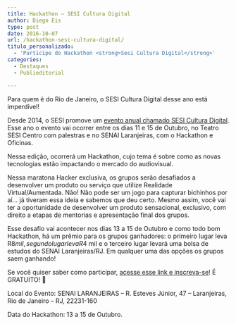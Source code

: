 ```yaml
---
title: Hackathon – SESI Cultura Digital
author: Diego Eis
type: post
date: 2016-10-07
url: /hackathon-sesi-cultura-digital/
titulo_personalizado:
  - 'Participe do Hackathon <strong>Sesi Cultura Digital</strong>'
categories:
  - Destaques
  - Publieditorial

---
```

Para quem é do Rio de Janeiro, o SESI Cultura Digital desse ano está imperdível!

Desde 2014, o SESI promove um [evento anual chamado SESI Cultura Digital][1]. Esse ano o evento vai ocorrer entre os dias 11 e 15 de Outubro, no Teatro SESI Centro com palestras e no SENAI Laranjeiras, com o Hackathon e Oficinas.

Nessa edição, ocorrerá um Hackathon, cujo tema é sobre como as novas tecnologias estão impactando o mercado do audiovisual.

Nessa maratona Hacker exclusiva, os grupos serão desafiados a desenvolver um produto ou serviço que utilize Realidade Virtual/Aumentada. Não! Não pode ser um jogo para capturar bichinhos por aí&#8230; já tiveram essa ideia e sabemos que deu certo. Mesmo assim, você vai ter a oportunidade de desenvolver um produto sensacional, exclusivo, com direito a etapas de mentorias e apresentação final dos grupos.

Esse desafio vai acontecer nos dias 13 a 15 de Outubro e como todo bom Hackathon, há um prêmio para os grupos ganhadores: o primeiro lugar leva R$8 mil, segundo lugar leva R$4 mil e o terceiro lugar levará uma bolsa de estudos do SENAI Laranjeiras/RJ. Em qualquer uma das opções os grupos saem ganhando!

Se você quiser saber como participar, [acesse esse link e inscreva-se][1]! É GRATUITO! 🙂

Local do Evento: SENAI LARANJEIRAS &#8211; R. Esteves Júnior, 47 &#8211; Laranjeiras, Rio de Janeiro &#8211; RJ, 22231-160
  
Data do Hackathon: 13 a 15 de Outubro.

 [1]: http://bit.ly/sesi-cultura-hackathon2016